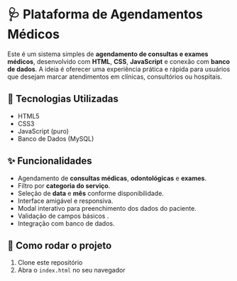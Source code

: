# 🩺 Plataforma de Agendamentos Médicos

Este é um sistema simples de **agendamento de consultas e exames médicos**, desenvolvido com **HTML**, **CSS**, **JavaScript** e conexão com **banco de dados**. A ideia é oferecer uma experiência prática e rápida para usuários que desejam marcar atendimentos em clínicas, consultórios ou hospitais.

## 🔧 Tecnologias Utilizadas

- HTML5
- CSS3
- JavaScript (puro)
- Banco de Dados (MySQL)

## ✨ Funcionalidades

- Agendamento de **consultas médicas**, **odontológicas** e **exames**.
- Filtro por **categoria do serviço**.
- Seleção de **data** e **mês** conforme disponibilidade.
- Interface amigável e responsiva.
- Modal interativo para preenchimento dos dados do paciente.
- Validação de campos básicos .
- Integração com banco de dados.
  
## 🚀 Como rodar o projeto

1. Clone este repositório
2. Abra o `index.html` no seu navegador


